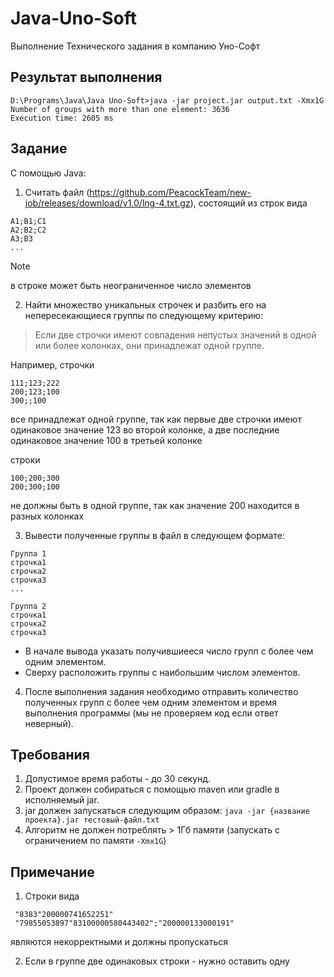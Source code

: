 # Java-Uno-Soft

Выполнение Технического задания в компанию Уно-Софт

## Результат выполнения

```
D:\Programs\Java\Java Uno-Soft>java -jar project.jar output.txt -Xmx1G
Number of groups with more than one element: 3636
Execution time: 2605 ms
```

## Задание
С помощью Java:

1. Считать файл (https://github.com/PeacockTeam/new-job/releases/download/v1.0/lng-4.txt.gz), состоящий из строк вида

```
A1;B1;C1
A2;B2;C2
A3;B3
...
```
> [!NOTE]
> в строке может быть неограниченное число элементов

2. Найти множество уникальных строчек и разбить его на непересекающиеся группы по следующему критерию:
> Если две строчки имеют совпадения непустых значений в одной или более колонках, они принадлежат одной группе.

Например, строчки
```
111;123;222
200;123;100
300;;100
```

все принадлежат одной группе, так как первые две строчки имеют одинаковое значение 123 во второй колонке, а две последние одинаковое значение 100 в третьей колонке

строки

```
100;200;300
200;300;100
```

не должны быть в одной группе, так как значение 200 находится в разных колонках

3. Вывести полученные группы в файл в следующем формате:

```
Группа 1
строчка1
строчка2
строчка3
...

Группа 2 
строчка1
строчка2
строчка3
```

- В начале вывода указать получившиееся число групп с более чем одним элементом.
- Сверху расположить группы с наибольшим числом элементов.

4. После выполнения задания необходимо отправить количество полученных групп с более чем одним элементом и время выполнения программы (мы не проверяем код если ответ неверный).

## Требования
1. Допустимое время работы - до 30 секунд.
2. Проект должен собираться с помощью maven или gradle в исполняемый jar.
3. jar должен запускаться следующим образом: `java -jar {название проекта}.jar тестовый-файл.txt`
4. Алгоритм не должен потреблять > 1Гб памяти (запускать с ограничением по памяти `-Xmx1G`)

## Примечание
1. Строки вида
```
 "8383"200000741652251"
 "79855053897"83100000580443402";"200000133000191"
```
являются некорректными и должны пропускаться

2. Если в группе две одинаковых строки - нужно оставить одну
